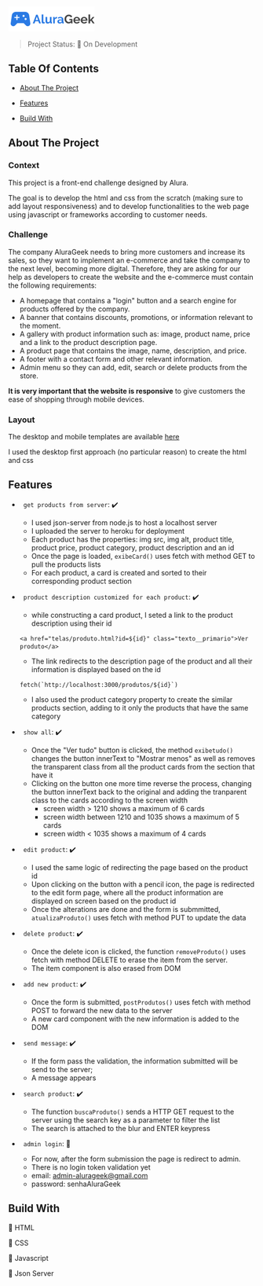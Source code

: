 <img src="assets/img/icone/Logo.png">

> Project Status: :construction: On Development

## Table Of Contents
- [About The Project](#about-the-project)

- [Features](#features)

- [Build With](#build-with)


## About The Project
### Context
This project is a front-end challenge designed by Alura.

The goal is to develop the html and css from the scratch (making sure to add layout responsiveness) and to develop functionalities to the web page using javascript or frameworks according to customer needs. 
### Challenge
The company AluraGeek needs to bring more customers and increase its sales, so they want to implement an e-commerce and take the company to the next level, becoming more digital.
Therefore, they are asking for our help as developers to create the website and the e-commerce must contain the following requirements:
* A homepage that contains a "login" button and a search engine for products offered by the company.
* A banner that contains discounts, promotions, or information relevant to the moment.
* A gallery with product information such as: image, product name, price and a link to the product description page.
* A product page that contains the image, name, description, and price.
* A footer with a contact form and other relevant information.
* Admin menu so they can add, edit, search or delete products from the store.

__It is very important that the website is responsive__ to give customers the ease of shopping through mobile devices.

### Layout
The desktop and mobile templates are available [here](https://www.figma.com/file/fR9qvy3gU53s2q5efeMpy9/AluraGeek---Challenge?node-id=0%3A1)

I used the desktop first approach (no particular reason) to create the html and css


## Features 
- ` get products from server`: :heavy_check_mark:
  * I used json-server from node.js to host a localhost server
  * I uploaded the server to heroku for deployment
  * Each product has the properties: img src, img alt, product title, product price, product category, product description and an id
  * Once the page is loaded, ```exibeCard()``` uses fetch with method GET to pull the products lists
  * For each product, a card is created and sorted to their corresponding product section

- ` product description customized for each product`: :heavy_check_mark:
  * while constructing a card product, I seted a link to the product description using their id
  ```
  <a href="telas/produto.html?id=${id}" class="texto__primario">Ver produto</a>
  ```
  * The link redirects to the description page of the product and all their information is displayed based on the id
  ```
  fetch(`http://localhost:3000/produtos/${id}`)
  ```
  * I also used the product category property to create the similar products section, adding to it only the products that have the same category 

- ` show all`: :heavy_check_mark:
  * Once the "Ver tudo" button is clicked, the method ```exibetudo()``` changes the button innerText to "Mostrar menos" as well as removes the transparent class from all the product cards from the section that have it
  * Clicking on the button one more time reverse the process, changing the button innerText back to the original and adding the tranparent class to the cards according to the screen width 
    * screen width > 1210 shows a maximum of 6 cards
    * screen width between 1210 and 1035 shows a maximum of 5 cards
    * screen width < 1035 shows a maximum of 4 cards

- ` edit product`: :heavy_check_mark:
  * I used the same logic of redirecting the page based on the product id
  * Upon clicking on the button with a pencil icon, the page is redirected to the edit form page, where all the product information are displayed on screen based on the product id
  * Once the alterations are done and the form is submmitted, ```atualizaProduto()``` uses fetch with method PUT to update the data

- ` delete product`: :heavy_check_mark: 
  * Once the delete icon is clicked, the function ```removeProduto()``` uses fetch with method DELETE to erase the item from the server. 
  * The item component is also erased from DOM

- ` add new product`: :heavy_check_mark: 
  * Once the form is submitted, ```postProdutos()``` uses fetch with method POST to forward the new data to the server 
  * A new card component with the new information is added to the DOM 

- ` send message`: :heavy_check_mark: 
  * If the form pass the validation, the information submitted will be send to the server;
  * A message appears 

- ` search product`: :heavy_check_mark: 
  * The function ```buscaProduto()``` sends a HTTP GET request to the server using the search key as a parameter to filter the list
  * The search is attached to the blur and ENTER keypress 

- ` admin login`: :construction: 
  * For now, after the form submission the page is redirect to admin. 
  * There is no login token validation yet  
  * email: admin-alurageek@gmail.com 
  * password: senhaAluraGeek


## Build With
:small_blue_diamond: HTML

:small_blue_diamond: CSS

:small_blue_diamond: Javascript

:small_blue_diamond: Json Server

